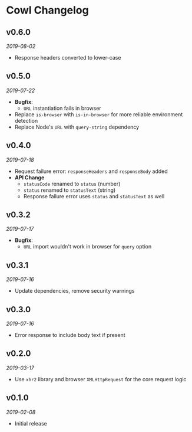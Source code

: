 # Cowl Changelog

## v0.6.0
_2019-08-02_

 * Response headers converted to lower-case

## v0.5.0
_2019-07-22_

 * **Bugfix**:
   * `URL` instantiation fails in browser
 * Replace `is-browser` with `is-in-browser` for more reliable environment detection
 * Replace Node's `URL` with `query-string` dependency

## v0.4.0
_2019-07-18_

 * Request failure error: `responseHeaders` and `responseBody` added
 * **API Change**
   * `statusCode` renamed to `status` (number)
   * `status` renamed to `statusText` (string)
   * Response failure error uses `status` and `statusText` as well

## v0.3.2
_2019-07-17_

 * **Bugfix**:
   * `URL` import wouldn't work in browser for `query` option

## v0.3.1
_2019-07-16_

 * Update dependencies, remove security warnings

## v0.3.0
_2019-07-16_

 * Error response to include body text if present

## v0.2.0
_2019-03-17_

 * Use `xhr2` library and browser `XMLHttpRequest` for the core request logic

## v0.1.0
_2019-02-08_

 * Initial release
